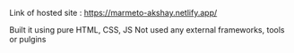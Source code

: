 
Link of hosted site : https://marmeto-akshay.netlify.app/

Built it using pure HTML, CSS, JS
Not used any external frameworks, tools or pulgins
